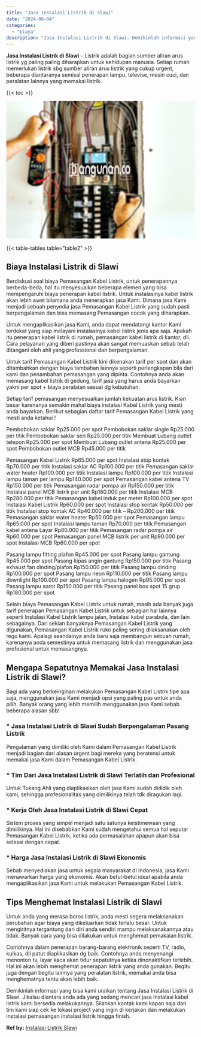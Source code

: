 ```yaml
---
title: "Jasa Instalasi Listrik di Slawi"
date: "2024-08-04"
categories: 
  - "biaya"
description: "Jasa Instalasi Listrik di Slawi. Demikinlah informasi yang bisa kami uraikan tentang Jasa Instalasi Listrik di Slawi. Jikalau diantara anda ada yang sedang m..."
---
```


**Jasa Instalasi Listrik di Slawi** – Listrik adalah bagian sumber aliran arus listrik yg paling paling diharapkan untuk kehidupan manusia. Setiap rumah memerlukan listrik sbg sumber aliran arus listrik yang cukup urgent, beberapa diantaranya semisal penerapan lampu, televise, mesin cuci, dan peralatan lainnya yang memakai listrik.

{{< toc >}}

![Jasa Instalasi Listrik di Slawi](/images/instalasi-listrik-murah41.png)

{{< table-tables table="table2" >}}

## Biaya Instalasi Listrik di Slawi

Berdiskusi soal biaya Pemasangan Kabel Listrik, untuk penerapannya berbeda-beda, hal itu menyesuaikan beberapa elemen yang bisa mempengaruhi biaya penerapan kabel listrik. Untuk instalasinya kabel listrik akan lebih awet bilamana anda menerapkan jasa Kami. Dimana jasa Kami menjadi sebuah penyedia jasa Pemasangan Kabel Listrik yang sudah pasti berpengalaman dan bisa memasang Pemasangan cocok yang diharapkan.

Untuk mengaplikasikan jasa Kami, anda dapat mendatangi kantor Kami terdekat yang siap melayani instalasinya kabel listrik jenis apa saja. Apakah itu penerapan kabel listrik di rumah, pemasangan kabel listrik di kantor, dll. Cara pelayanan yang diberi pastinya akan sangat memuaskan sebab telah ditangani oleh ahli yang professional dan berpengalaman.

Untuk tarif Pemasangan Kabel Listrik kini dikenakan tarif per spot dan akan ditambahkan dengan biaya tambahan lainnya seperti perlengkapan bila dari kami dan penambahan pemasangan yang dipinta. Contohnya anda akan memasang kabel listrik di gedung, tarif jasa yang harus anda bayarkan yakni per spot + biaya peralatan sesuai dg kebutuhan.

Setiap tarif pemasangan menyesuaikan jumlah kekuatan arus listrik. Kian besar karenanya semakin mahal biaya instalasi Kabel Listrik yang mesti anda bayarkan. Berikut sebagian daftar tarif Pemasangan Kabel Listrik yang mesti anda ketahui !

Pembobokan saklar Rp25.000 per spot Pembobokan saklar single Rp25.000 per titik Pembobokan saklar seri Rp25.000 per titik Membuat Lubang outlet telepon Rp25.000 per spot Membuat Lubang outlet antena Rp25.000 per spot Pembobokan outlet MCB Rp45.000 per titik

Pemasangan Kabel Listrik Rp65.000 per spot Instalasi stop kontak Rp70.000 per titik Instalasi saklar AC Rp100.000 per titik Pemasangan saklar water heater Rp100.000 per titik Instalasi lampu Rp100.000 per titik Instalasi lampu taman per lampu Rp140.000 per spot Pemasangan kabel antena TV Rp150.000 per titik Pemasangan radar pompa air Rp150.000 per titik Instalasi panel MCB listrik per unit Rp180.000 per titik Instalasi MCB Rp280.000 per titik Pemasangan kabel induk per meter Rp100.000 per spot Instalasi Kabel Listrik Rp60.000 per spot Instalasi stop kontak Rp50.000 per titik Instalasi stop kontak AC Rp40.000 per titik – Rp200.000 per titik Pemasangan saklar water heater Rp50.000 per spot Pemasangan lampu Rp65.000 per spot Instalasi lampu taman Rp70.000 per titik Pemasangan kabel antena Layar Rp60.000 per titik Pemasangan radar pompa air Rp60.000 per spot Pemasangan panel MCB listrik per unit Rp90.000 per spot Instalasi MCB Rp60.000 per spot

Pasang lampu fitting plafon Rp45.000 per spot Pasang lampu gantung Rp45.000 per spot Pasang kipas angin gantung Rp150.000 per titik Pasang exhaust fan dinding/plafon Rp150.000 per titik Pasang lampu dinding Rp100.000 per spot Pasang lampu neon Rp110.000 per titik Pasang lampu downlight Rp100.000 per spot Pasang lampu halogen Rp95.000 per spot Pasang lampu sorot Rp150.000 per titik Pasang panel box spot 15 grup Rp180.000 per spot

Selain biaya Pemasangan Kabel Listrik untuk rumah, masih ada banyak juga tarif penerapan Pemasangan Kabel Listrik untuk sebagian hal lainnya seperti Instalasi Kabel Listrik lampu jalan, Instalasi kabel parabola, dan lain sebagainya. Dari sekian banyaknya Pemasangan Kabel Listrik yang digunakan, Pemasangan Kabel Listrik ruko paling sering dilaksanakan oleh regu kami. Apalagi seandainya anda baru saja membangun sebuah rumah, karenanya anda semestinya untuk memasang listrik dan menggunakan jasa profesional untuk memasangnya.

## Mengapa Sepatutnya Memakai Jasa Instalasi Listrik di Slawi?

Bagi ada yang berkeinginan melakukan Pemasangan Kabel Listrik tipe apa saja, menggunakan jasa Kami menjadi opsi yang paling pas untuk anda pilih. Banyak orang yang lebih memilih menggunakan jasa Kami sebab beberapa alasan sbb!

### \* Jasa Instalasi Listrik di Slawi Sudah Berpengalaman Pasang Listrik

Pengalaman yang dimiliki oleh Kami dalam Pemasangan Kabel Listrik menjadi bagian dari alasan urgent bagi mereka yang beratensi untuk memakai jasa Kami dalam Pemasangan Kabel Listrik.

### \* Tim Dari Jasa Instalasi Listrik di Slawi Terlatih dan Profesional

Untuk Tukang Ahli yang diaplikasikan oleh jasa Kami sudah dididik oleh kami, sehingga profesionalitas yang dimilikinya telah tdk diragukan lagi.

### \* Kerja Oleh Jasa Instalasi Listrik di Slawi Cepat

Sistem proses yang simpel menjadi satu satunya keistimewaan yang dimilikinya. Hal ini disebabkan Kami sudah mengetahui semua hal seputar Pemasangan Kabel Listrik, ketika ada permasalahan apapun akan bisa selesai dengan cepat.

### \* Harga Jasa Instalasi Listrik di Slawi Ekonomis

Sebab menyediakan jasa untuk segala masyarakat di Indonesia, jasa Kami menawarkan harga yang ekonomis. Akan betul-betul ideal apabila anda mengaplikasikan jasa Kami untuk melakukan Pemasangan Kabel Listrik.

## Tips Menghemat Instalasi Listrik di Slawi


Untuk anda yang merasa boros listrik, anda mesti segera melaksanakan perubahan agar biaya yang dikeluarkan tidak terlalu besar. Untuk mengiritnya tergantung dari diri anda sendiri mampu melaksanakannya atau tidak. Banyak cara yang bisa dilakukan untuk menghemat pemakaian listrik.

Contohnya dalam penerapan barang-barang elektronik seperti TV, radio, kulkas, dll patut diaplikasikan dg baik. Contohnya anda menyenangi menonton tv, layar kaca akan tidur sepatutnya ketika dinonaktifkan terlebih. Hal ini akan lebih menghemat penerapan listrik yang anda gunakan. Begitu juga dengan begitu lainnya yang peralatan listrik, memakai anda bisa menghematnya tentu akan lebih baik.

Demikinlah informasi yang bisa kami uraikan tentang Jasa Instalasi Listrik di Slawi. Jikalau diantara anda ada yang sedang mencari jasa Instalasi kabel listrik kami bersedia melakukannya. Silahkan kontak kami kapan saja dan tim kami siap cek ke lokasi project yang ingin di kerjakan dan melakukan instalasi pemasangan instalasi listrik hingga finish.

**Ref by:** [Instalasi Listrik Slawi](https://id.wikipedia.org/wiki/Instalasi)
